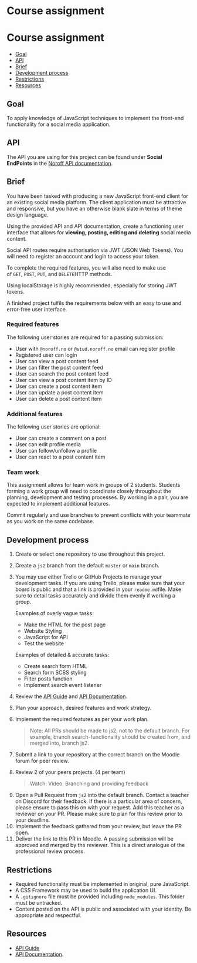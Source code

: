 # **Course assignment**

# **Course assignment**

- [Goal](https://content.noroff.dev/javascript-2/ca.html#goal)
- [API](https://content.noroff.dev/javascript-2/ca.html#api)
- [Brief](https://content.noroff.dev/javascript-2/ca.html#brief)
- [Development process](https://content.noroff.dev/javascript-2/ca.html#development-process)
- [Restrictions](https://content.noroff.dev/javascript-2/ca.html#restrictions)
- [Resources](https://content.noroff.dev/javascript-2/ca.html#resources)

## **Goal**

To apply knowledge of JavaScript techniques to implement the front-end functionality for a social media application.

## **API**

The API you are using for this project can be found under **Social EndPoints** in the [Noroff API documentation](https://docs.noroff.dev/).

## **Brief**

You have been tasked with producing a new JavaScript front-end client for an existing social media platform. The client application must be attractive and responsive, but you have an otherwise blank slate in terms of theme design language.

Using the provided API and API documentation, create a functioning user interface that allows for **viewing, posting, editing and deleting** social media content.

Social API routes require authorisation via JWT (JSON Web Tokens). You will need to register an account and login to access your token.

To complete the required features, you will also need to make use of `GET`, `POST`, `PUT`, and `DELETE`HTTP methods.

Using localStorage is highly recommended, especially for storing JWT tokens.

A finished project fulfils the requirements below with an easy to use and error-free user interface.

### Required features

The following user stories are required for a passing submission:

- User with `@noroff.no` or `@stud.noroff.no` email can register profile
- Registered user can login
- User can view a post content feed
- User can filter the post content feed
- User can search the post content feed
- User can view a post content item by ID
- User can create a post content item
- User can update a post content item
- User can delete a post content item

### Additional features

The following user stories are optional:

- User can create a comment on a post
- User can edit profile media
- User can follow/unfollow a profile
- User can react to a post content item

### Team work

This assignment allows for team work in groups of 2 students. Students forming a work group will need to coordinate closely throughout the planning, development and testing processes. By working in a pair, you are expected to implement additional features.

Commit regularly and use branches to prevent conflicts with your teammate as you work on the same codebase.

## **Development process**

1. Create or select one repository to use throughout this project.
2. Create a `js2` branch from the default `master` or `main` branch.
3. You may use either Trello or GitHub Projects to manage your development tasks. If you are using Trello, please make sure that your board is public and that a link is provided in your `readme.md`file. Make sure to detail tasks accurately and divide them evenly if working a group.

   Examples of overly vague tasks:

    - Make the HTML for the post page
    - Website Styling
    - JavaScript for API
    - Test the website

   Examples of detailed & accurate tasks:

    - Create search form HTML
    - Search form SCSS styling
    - Filter posts function
    - Implement search event listener
4. Review the [API Guide](https://docs.noroff.dev/social-endpoints/authentication) and [API Documentation](https://api.noroff.dev/docs).
5. Plan your approach, desired features and work strategy.
6. Implement the required features as per your work plan.

   > Note: All PRs should be made to js2, not to the default branch. For example, branch search-functionality should be created from, and merged into, branch js2.
>
7. Submit a link to your repository at the correct branch on the Moodle forum for peer review.
8. Review 2 of your peers projects. (4 per team)

   > Watch: Video: Branching and providing feedback
>
9. Open a Pull Request from `js2` into the default branch. Contact a teacher on Discord for their feedback. If there is a particular area of concern, please ensure to pass this on with your request. Add this teacher as a reviewer on your PR. Please make sure to plan for this review prior to your deadline.
10. Implement the feedback gathered from your review, but leave the PR open.
11. Deliver the link to this PR in Moodle. A passing submission will be approved and merged by the reviewer. This is a direct analogue of the professional review process.

## **Restrictions**

- Required functionality must be implemented in original, pure JavaScript.
- A CSS Framework may be used to build the application UI.
- A `.gitignore` file must be provided including `node_modules`. This folder must be untracked.
- Content posted on the API is public and associated with your identity. Be appropriate and respectful.

## **Resources**

- [API Guide](https://docs.noroff.dev/social-endpoints/authentication)
- [API Documentation](https://api.noroff.dev/docs).